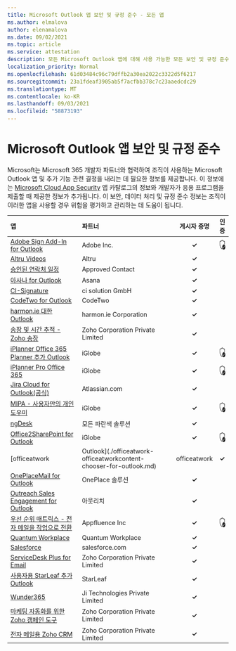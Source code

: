 ```yaml
---
title: Microsoft Outlook 앱 보안 및 규정 준수 - 모든 앱
ms.author: elmalova
author: elenamalova
ms.date: 09/02/2021
ms.topic: article
ms.service: attestation
description: 모든 Microsoft Outlook 앱에 대해 사용 가능한 모든 보안 및 규정 준수 정보입니다.
localization_priority: Normal
ms.openlocfilehash: 61d03484c96c79dffb2a30ea2022c3322d5f6217
ms.sourcegitcommit: 23a1fdeaf3905ab5f7acfbb378c7c23aaedcdc29
ms.translationtype: MT
ms.contentlocale: ko-KR
ms.lasthandoff: 09/03/2021
ms.locfileid: "58873193"
---
```

# <a name="microsoft-outlook-apps-security-and-compliance"></a>Microsoft Outlook 앱 보안 및 규정 준수

Microsoft는 Microsoft 365 개발자 파트너와 협력하여 조직이 사용하는 Microsoft Outlook 앱 및 추가 기능 관련 결정을 내리는 데 필요한 정보를 제공합니다. 이 정보에는 [Microsoft Cloud App Security](https://www.microsoft.com/en-us/enterprise-mobility-security/cloud-app-security) 앱 카탈로그의 정보와 개발자가 응용 프로그램을 제출할 때 제공한 정보가 추가됩니다. 이 보안, 데이터 처리 및 규정 준수 정보는 조직이 이러한 앱을 사용할 경우 위험을 평가하고 관리하는 데 도움이 됩니다.

| **앱** | **파트너** | **게시자 증명** | **인증** |
|:--------|:------------|:----------------------:|:-------------:|
| [Adobe Sign Add-In for Outlook](./adobe-inc-sign-add-in-for-outlook.md) | Adobe Inc. | **✓** | <img alt="Certified application badge" src="../media/certified-badge.png" height="25" width="25" /> |
| [Altru Videos](./altru-videos.md) | Altru | **✓** |  |
| [승인된 연락처 일정](./approved-contact-calendars.md) | Approved Contact | **✓** |  |
| [아사나 for Outlook](./asana-for-outlook.md) | Asana | **✓** |  |
| [CI-Signature](./ci-solution-gmbh-signature.md) | ci solution GmbH | **✓** |  |
| [CodeTwo for Outlook](./codetwo-for-outlook.md) | CodeTwo | **✓** |  |
| [harmon.ie 대한 Outlook](./harmonie-corporation-for-outlook.md) | harmon.ie Corporation | **✓** |  |
| [송장 및 시간 추적 - Zoho 송장](./zoho-corporation-private-limited-invoice-and-time-tracking.md) | Zoho Corporation Private Limited | **✓** |  |
| [iPlanner Office 365 Planner 추가 Outlook](./iglobe-iplanner-office-365-planner-add-in-for-outlook.md) | iGlobe | **✓** | <img alt="Certified application badge" src="../media/certified-badge.png" height="25" width="25" /> |
| [iPlanner Pro Office 365](./iglobe-iplanner-pro-office-365.md) | iGlobe | **✓** | <img alt="Certified application badge" src="../media/certified-badge.png" height="25" width="25" /> |
| [Jira Cloud for Outlook(공식)](./atlassiancom-jira-cloud-for-outlook-official.md) | Atlassian.com | **✓** |  |
| [MIPA - 사용자만의 개인 도우미](./iglobe-mipa-your-own-personal-assistant.md) | iGlobe | **✓** | <img alt="Certified application badge" src="../media/certified-badge.png" height="25" width="25" /> |
| [ngDesk](./all-blue-solutions-ngdesk.md) | 모든 파란색 솔루션 | **✓** |  |
| [Office2SharePoint for Outlook](./iglobe-office2sharepoint-for-outlook.md) | iGlobe | **✓** | <img alt="Certified application badge" src="../media/certified-badge.png" height="25" width="25" /> |
| [officeatwork | Outlook](./officeatwork-officeatworkcontent-chooser-for-outlook.md) | officeatwork | **✓** | <img alt="Certified application badge" src="../media/certified-badge.png" height="25" width="25" /> |
| [OnePlaceMail for Outlook](./oneplace-solutions-oneplacemail-for-outlook.md) | OnePlace 솔루션 | **✓** |  |
| [Outreach Sales Engagement for Outlook](./outreach-sales-engagement-for-outlook.md) | 아웃리치 | **✓** |  |
| [우선 순위 매트릭스 - 전자 메일을 작업으로 전환](./appfluence-inc-priority-matrix-turn-emails-into-tasks.md) | Appfluence Inc | **✓** | <img alt="Certified application badge" src="../media/certified-badge.png" height="25" width="25" /> |
| [Quantum Workplace](./quantum-workplace.md) | Quantum Workplace | **✓** |  |
| [Salesforce](./salesforcecom-salesforce.md) | salesforce.com | **✓** |  |
| [ServiceDesk Plus for Email](./zoho-corporation-private-limited-servicedesk-plus-for-email.md) | Zoho Corporation Private Limited | **✓** |  |
| [사용자용 StarLeaf 추가 Outlook](./starleaf-add-in-for-outlook.md) | StarLeaf | **✓** |  |
| [Wunder365](./jiji-technologies-private-limited-wunder365.md) | Ji Technologies Private Limited | **✓** |  |
| [마케팅 자동화를 위한 Zoho 캠페인 도구](./zoho-corporation-private-limited-campaigns-tool-for-marketing-automation.md) | Zoho Corporation Private Limited | **✓** |  |
| [전자 메일용 Zoho CRM](./zoho-corporation-private-limited-crm-for-email.md) | Zoho Corporation Private Limited | **✓** |  |
